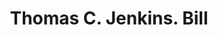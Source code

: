 ---
doi: 10.7916/D86411WQ
date_other: '1883'
date_other_textual: '1883'
form: printed ephemera
genre:
- Invoices
name:
- Thomas C. Jenkins
object_in_context_url: https://biggert.cul.columbia.edu/items/view/ave_biggert_01495
subject_hierarchical_geographic:
- Pittsburgh, Pennsylvania, United States
subject_name:
- Thomas C. Jenkins
title: Thomas C. Jenkins. Bill
sort_title: Thomas C. Jenkins. Bill
call_number: ave_biggert_01495
coordinates:
- 40.439722222222215,-79.97638888888889
pid: ave_biggert_01495
identifiers: ave_biggert_01495
canvas_id: ldpd:396756
permalink: "/items/ave_biggert_01495/"
layout: iiif-image-page
---